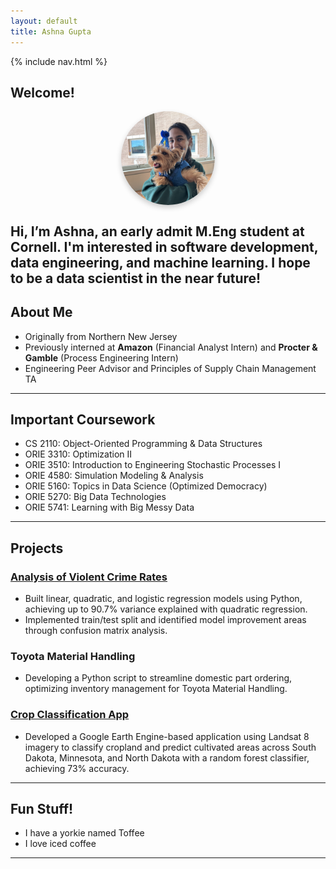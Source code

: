 ```yaml
---
layout: default
title: Ashna Gupta
---
```

{% include nav.html %}

## Welcome!
<img src="/assets/css/profile.JPEG" alt="Ashna" width="150" height="150" style="border-radius: 50%; object-fit: cover; display: block; margin: 0 auto 20px; box-shadow: 0 4px 8px rgba(0, 0, 0, 0.2);" />

Hi, I’m Ashna, an early admit M.Eng student at Cornell. I'm interested in software development, data engineering, and machine learning. I hope to be a data scientist in the near future!
---

## About Me

- Originally from Northern New Jersey
- Previously interned at **Amazon** (Financial Analyst Intern) and **Procter & Gamble** (Process Engineering Intern)
- Engineering Peer Advisor and Principles of Supply Chain Management TA

---
## Important Coursework
- CS 2110: Object-Oriented Programming & Data Structures
- ORIE 3310: Optimization II
- ORIE 3510: Introduction to Engineering Stochastic Processes I
- ORIE 4580: Simulation Modeling & Analysis
- ORIE 5160: Topics in Data Science (Optimized Democracy)
- ORIE 5270: Big Data Technologies
- ORIE 5741: Learning with Big Messy Data
  
---
## Projects

### [Analysis of Violent Crime Rates](https://github.com/ag843/Violent-Crime-Rates-Analysis/blob/main/Analysis%20of%20Community%20Violent%20Crime%20Rates.pdf)
- Built linear, quadratic, and logistic regression models using Python, achieving up to 90.7% variance explained with quadratic regression.
- Implemented train/test split and identified model improvement areas through confusion matrix analysis.

### Toyota Material Handling
- Developing a Python script to streamline domestic part ordering, optimizing inventory management for Toyota Material Handling.

### [Crop Classification App](https://ee-ashnagupta.projects.earthengine.app/view/cultivate-land-prediction)
- Developed a Google Earth Engine-based application using Landsat 8 imagery to classify cropland and predict cultivated areas across South Dakota, Minnesota, and North Dakota with a random forest classifier, achieving 73% accuracy.

---
## Fun Stuff!

- I have a yorkie named Toffee
- I love iced coffee

---
